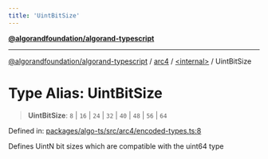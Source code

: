 ```yaml
---
title: 'UintBitSize'
---
```


[**@algorandfoundation/algorand-typescript**](../../../README.md)

---

[@algorandfoundation/algorand-typescript](../../../README.md) / [arc4](../../README.md) / [\<internal\>](../README.md) / UintBitSize

# Type Alias: UintBitSize

> **UintBitSize**: `8` \| `16` \| `24` \| `32` \| `40` \| `48` \| `56` \| `64`

Defined in: [packages/algo-ts/src/arc4/encoded-types.ts:8](https://github.com/algorandfoundation/puya-ts/blob/main/packages/algo-ts/src/arc4/encoded-types.ts#L8)

Defines UintN bit sizes which are compatible with the uint64 type
